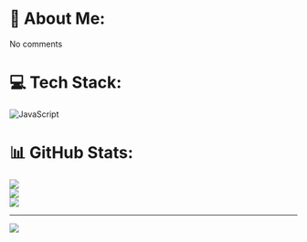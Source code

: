 # 💫 About Me:
No comments 


# 💻 Tech Stack:
![JavaScript](https://img.shields.io/badge/javascript-%23323330.svg?style=for-the-badge&logo=javascript&logoColor=%23F7DF1E)
# 📊 GitHub Stats:
![](https://github-readme-stats.vercel.app/api?username=NguyenKhanhDuy-NLU&theme=dark&hide_border=false&include_all_commits=true&count_private=false)<br/>
![](https://github-readme-streak-stats.herokuapp.com/?user=NguyenKhanhDuy-NLU&theme=dark&hide_border=false)<br/>
![](https://github-readme-stats.vercel.app/api/top-langs/?username=NguyenKhanhDuy-NLU&theme=dark&hide_border=false&include_all_commits=true&count_private=false&layout=compact)

---
[![](https://visitcount.itsvg.in/api?id=NguyenKhanhDuy-NLU&icon=0&color=0)](https://visitcount.itsvg.in)

<!-- Proudly created with GPRM ( https://gprm.itsvg.in ) -->

